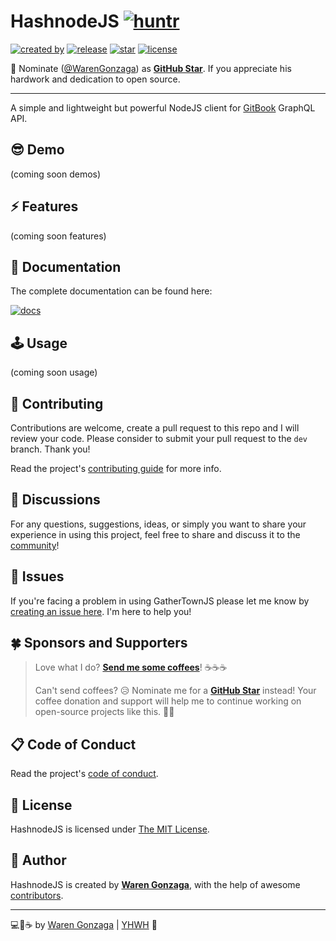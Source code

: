 # HashnodeJS [![huntr](https://cdn.huntr.dev/huntr_security_badge_mono.svg)](https://huntr.dev)

[![created by](https://img.shields.io/badge/created%20by-Waren%20Gonzaga-blue.svg?longCache=true&style=flat-square)](https://github.com/warengonzaga) [![release](https://img.shields.io/github/release/warengonzaga/hashnode.js.svg?style=flat-square)](https://github.com/warengonzaga/hashnode.js/releases) [![star](https://img.shields.io/github/stars/warengonzaga/hashnode.js.svg?style=flat-square)](https://github.com/warengonzaga/hashnode.js/stargazers) [![license](https://img.shields.io/github/license/warengonzaga/hashnode.js.svg?style=flat-square)](https://github.com/warengonzaga/hashnode.js/blob/main/license)

📢 Nominate ([@WarenGonzaga](https://warengonzaga.com)) as **[GitHub Star](https://stars.github.com/nominate)**. If you appreciate his hardwork and dedication to open source.

---

A simple and lightweight but powerful NodeJS client for [GitBook](http://gitbook.com) GraphQL API.

## 😎 Demo

(coming soon demos)

## ⚡ Features

(coming soon features)

## 📖 Documentation

The complete documentation can be found here:

[![docs](https://img.shields.io/badge/Docs-docs.warengonzaga.com/hashnodejs-blue.svg?longCache=true&style=for-the-badge)](https://docs.warengonzaga.com/hashnodejs)

## 🕹️ Usage

(coming soon usage)

## 🎯 Contributing

Contributions are welcome, create a pull request to this repo and I will review your code. Please consider to submit your pull request to the `dev` branch. Thank you!

Read the project's [contributing guide](./CONTRIBUTING.md) for more info.

## 💬 Discussions

For any questions, suggestions, ideas, or simply you want to share your experience in using this project, feel free to share and discuss it to the [community](https://github.com/warengonzaga/hashnode.js/discussions)!

## 🐛 Issues

If you're facing a problem in using GatherTownJS please let me know by [creating an issue here](https://github.com/warengonzaga/hashnode.js/issues/new). I'm here to help you!

## 🍀 Sponsors and Supporters

> Love what I do? **[Send me some coffees](https://warengonzaga.com/donate)**! ☕☕☕
>
> Can't send coffees? 😥 Nominate me for a **[GitHub Star](https://stars.github.com/nominate)** instead!
> Your coffee donation and support will help me to continue working on open-source projects like this. 🙏😇

## 📋 Code of Conduct

Read the project's [code of conduct](./CODE_OF_CONDUCT.md).

## 📃 License

HashnodeJS is licensed under [The MIT License](https://opensource.org/licenses/MIT).

## 📝 Author

HashnodeJS is created by **[Waren Gonzaga](https://github.com/warengonzaga)**, with the help of awesome [contributors](https://github.com/warengonzaga/hashnode.js/graphs/contributors).

---

💻💖☕ by [Waren Gonzaga](https://warengonzaga.com) | [YHWH](https://youtu.be/9vh6Dz9oh8I?t=85) 🙏
